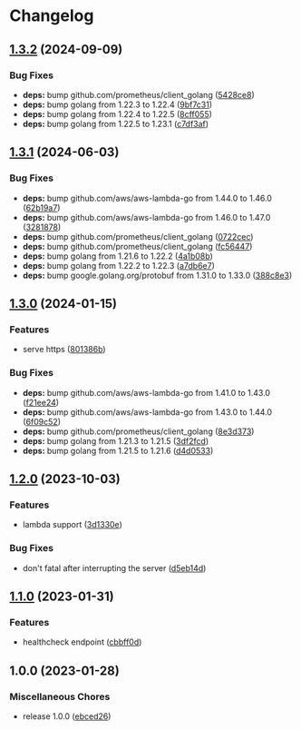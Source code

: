 # Changelog

## [1.3.2](https://github.com/soerenschneider/ip-plz/compare/v1.3.1...v1.3.2) (2024-09-09)


### Bug Fixes

* **deps:** bump github.com/prometheus/client_golang ([5428ce8](https://github.com/soerenschneider/ip-plz/commit/5428ce8ae37ca46e7ebe456539b4469b91823643))
* **deps:** bump golang from 1.22.3 to 1.22.4 ([9bf7c31](https://github.com/soerenschneider/ip-plz/commit/9bf7c319f494e6dec762481db31bb86c5c2d751b))
* **deps:** bump golang from 1.22.4 to 1.22.5 ([8cff055](https://github.com/soerenschneider/ip-plz/commit/8cff0556fd596a561a6ecb63be28646ee484be58))
* **deps:** bump golang from 1.22.5 to 1.23.1 ([c7df3af](https://github.com/soerenschneider/ip-plz/commit/c7df3afbb532e9c1ca34dc6a7c360e75ccab2f65))

## [1.3.1](https://github.com/soerenschneider/ip-plz/compare/v1.3.0...v1.3.1) (2024-06-03)


### Bug Fixes

* **deps:** bump github.com/aws/aws-lambda-go from 1.44.0 to 1.46.0 ([62b19a7](https://github.com/soerenschneider/ip-plz/commit/62b19a7d3f3077c079ce4f0444b692b1e6f975b0))
* **deps:** bump github.com/aws/aws-lambda-go from 1.46.0 to 1.47.0 ([3281878](https://github.com/soerenschneider/ip-plz/commit/3281878c7919b946399759c3f512dcd3db7a5f92))
* **deps:** bump github.com/prometheus/client_golang ([0722cec](https://github.com/soerenschneider/ip-plz/commit/0722cec9613921be8e35f82ad912d6363f842567))
* **deps:** bump github.com/prometheus/client_golang ([fc56447](https://github.com/soerenschneider/ip-plz/commit/fc564478879cea87850e817e899ad894b76e8135))
* **deps:** bump golang from 1.21.6 to 1.22.2 ([4a1b08b](https://github.com/soerenschneider/ip-plz/commit/4a1b08b13155b00bab74586dc4b7f07095964a96))
* **deps:** bump golang from 1.22.2 to 1.22.3 ([a7db6e7](https://github.com/soerenschneider/ip-plz/commit/a7db6e7c6b41db4a0d6960e9e31f39d90d29bc45))
* **deps:** bump google.golang.org/protobuf from 1.31.0 to 1.33.0 ([388c8e3](https://github.com/soerenschneider/ip-plz/commit/388c8e37e77530a6f4d561926eae60422630f7c1))

## [1.3.0](https://github.com/soerenschneider/ip-plz/compare/v1.2.0...v1.3.0) (2024-01-15)


### Features

* serve https ([801386b](https://github.com/soerenschneider/ip-plz/commit/801386bdd426869a41a411a2244656c0f6e9f5d3))


### Bug Fixes

* **deps:** bump github.com/aws/aws-lambda-go from 1.41.0 to 1.43.0 ([f21ee24](https://github.com/soerenschneider/ip-plz/commit/f21ee2422a2324fe1ccea12838f49a25173da72e))
* **deps:** bump github.com/aws/aws-lambda-go from 1.43.0 to 1.44.0 ([6f09c52](https://github.com/soerenschneider/ip-plz/commit/6f09c52e48c3c9b3c412850f59ac681d912e8136))
* **deps:** bump github.com/prometheus/client_golang ([8e3d373](https://github.com/soerenschneider/ip-plz/commit/8e3d373f114f826cb2dc79a2ad18d2bd22be71d2))
* **deps:** bump golang from 1.21.3 to 1.21.5 ([3df2fcd](https://github.com/soerenschneider/ip-plz/commit/3df2fcdf0cfc9f6c610cdb0ebfd7334a4a5f68c0))
* **deps:** bump golang from 1.21.5 to 1.21.6 ([d4d0533](https://github.com/soerenschneider/ip-plz/commit/d4d053316b16fccd64fa37817e45d0eed2c8e518))

## [1.2.0](https://github.com/soerenschneider/ip-plz/compare/v1.1.0...v1.2.0) (2023-10-03)


### Features

* lambda support ([3d1330e](https://github.com/soerenschneider/ip-plz/commit/3d1330e5c1fc9a1adc1a44a43e1ca9d916899ed4))


### Bug Fixes

* don't fatal after interrupting the server ([d5eb14d](https://github.com/soerenschneider/ip-plz/commit/d5eb14d49d10e52f48d1a6f6c801a7918cd48622))

## [1.1.0](https://github.com/soerenschneider/ip-plz/compare/v1.0.0...v1.1.0) (2023-01-31)


### Features

* healthcheck endpoint ([cbbff0d](https://github.com/soerenschneider/ip-plz/commit/cbbff0db2e7aa6f1ea4273a1f50ea6adc990e49e))

## 1.0.0 (2023-01-28)


### Miscellaneous Chores

* release 1.0.0 ([ebced26](https://github.com/soerenschneider/ip-plz/commit/ebced2679f80599f95b2a8eee3ba81876678cf6b))
